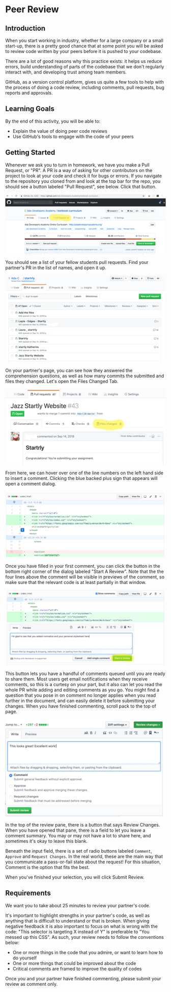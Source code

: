 # Peer Review

## Introduction

When you start working in industry, whether for a large company or a small start-up, there is a pretty good chance that at some point you will be asked to review code written by your peers before it is pushed to your codebase. 

There are a lot of good reasons why this practice exists: it helps us reduce errors, build understanding of parts of the codebase that we don't regularly interact with, and developing trust among team members.

GitHub, as a version control platform, gives us quite a few tools to help with the process of doing a code review, including comments, pull requests, bug reports and approvals.

## Learning Goals

By the end of this activity, you will be able to:
- Explain the value of doing peer code reviews
- Use GitHub's tools to engage with the code of your peers

## Getting Started

Whenever we ask you to turn in homework, we have you make a Pull Request, or "PR". A PR is a way of asking for other contributors on the project to look at your code and check it for bugs or errors. If you navigate to the repository you cloned from and look at the top bar for the repo, you should see a button labeled "Pull Request", see below. Click that button.

![A GitHub Repo main page. The Pull Request button is thrid from the left, after Code and Issues](.images/pull-request-highlight.png "A screenshot of a GitHub Repo main page. The Pull Request button is thrid from the left, after Code and Issues")

You should see a list of your fellow students pull requests. Find your partner's PR in the list of names, and open it up.

![A list of pull requests on GitHub. The names of students are the titles of many of the pull requests.](.images/student-submissions.png "A list of pull requests on GitHub. The names of students are the titles of many of the pull requests.")

On your partner's page, you can see how they answered the comprehension questions, as well as how many commits the submitted and files they changed. Let's open the Files Changed Tab.

![An example of a student's Startrly pull request. The Files Changed tab is on the second line of tabs, and is the fourth from the left.](.images/on-the-branch.png "An example of a student's Startrly pull request. The Files Changed tab is on the second line of tabs, and is the fourth from the left.")

From here, we can hover over one of the line numbers on the left hand side to insert a comment. Clicking the blue backed plus sign that appears will open a comment dialog. 

![This image shows a page of code on GitHub. A blue backed plus sign appears on the left hand side of one of the lines.](.images/hover-to-comment.png "This image shows a page of code on GitHub. A blue backed plus sign appears on the left hand side of one of the lines.")

Once you have filled in your first comment, you can click the button in the bottom right corner of the dialog labeled "Start A Review". Note that the the four lines above the comment will be visible in previews of the comment, so make sure that the relevant code is at least partially in that window.

![This image shows a comment that is completed. A button in the bottom right corner of the dialog reads Start A Review.](.images/start-a-review.png "This image shows a comment that is completed. A button in the bottom right corner of the dialog reads Start A Review.")

 This button lets you have a handful of comments queued until you are ready to share them. Most users get email notifications when they receive comments, so this is a curtesy on your part, but it also can let you read the whole PR while adding and editing comments as you go. You might find a question that you pose in on comment no longer applies when you read further in the document, and can easily delete it before submitting your changes. When you have finished commenting, scroll pack to the top of page.

 ![The 'Review Changes' button is opened and a comment for the whole review has been entered. At the bottom left of the dialog, there is a 'Submit Review' button.](.images/submit-it.png "The 'Review Changes' button is opened and a comment for the whole review has been entered. At the bottom left of the dialog, there is a 'Submit Review' button.")

 In the top of the review pane, there is a button that says Review Changes. When you have opened that pane, there is a field to let you leave a comment summary. You may or may not have a lot to share here, and sometimes it's okay to leave this blank.

 Beneath the input field, there is a set of radio buttons labeled `Comment`, `Approve` and `Request Changes`. In the real world, these are the main way that you communicate a pass-or-fail state about the request! For this situation, Comment is the option that fits the best.

 When you've finished your selection, you will click Submit Review.

## Requirements

We want you to take about 25 minutes to review your partner's code.

It's important to highlight strengths in your partner's code, as well as anything that is difficult to understand or that is broken. When giving negative feedback it is also important to focus on what is wrong with the code: "This selector is targeting X instead of Y" is preferable to "You messed up this CSS". As such, your review needs to follow the conventions below:

- One or more things in the code that you admire, or want to learn how to do yourself
- One or more things that could be improved about the code
- Critical comments are framed to improve the quality of codes

Once you and your partner have finished commenting, please submit your review as comment only.
